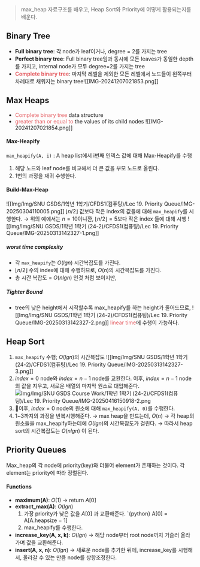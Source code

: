 > max_heap 자료구조를 배우고, Heap Sort와 Priority에 어떻게 활용되는지를 배운다. 
## Binary Tree
- **Full binary tree**: 각 node가 leaf이거나, degree = 2를 가지는 tree
- **Perfect binary tree**: Full binary tree임과 동시에 모든 leaves가 동일한 depth를 가지고, internal node가 모두 degree=2를 가지는 tree
- <span style="font-weight:bold; color:rgb(229, 93, 98)">Complete binary tree</span>: 마지막 레벨을 제외한 모든 레벨에서 노드들이 왼쪽부터 차례대로 채워지는 binary tree![[IMG-20241207021853.png]]
## Max Heaps
- <span style="color:rgb(229, 93, 98)">Complete binary tree</span> data structure
- <span style="color:rgb(229, 93, 98)">greater than or equal to</span> the values of its child nodes
![[IMG-20241207021854.png]]
#### Max-Heapify
`max_heapify(A, i)`
: A heap list에서 i번째 인덱스 값에 대해 Max-Heapify를 수행
1. 해당 노드와 leaf node를 비교해서 더 큰 값을 부모 노드로 올린다. 
2. 1번의 과정을 재귀 수행한다. 

#### Build-Max-Heap
![[Img/Img/SNU GSDS/1학년 1학기/CFDS1(컴퓨팅)/Lec 19. Priority Queue/IMG-20250304110005.png]]
$⌊n/2⌋$ 값보다 작은 index의 값들에 대해 `max_heapify`를 시행한다. 
→ 위의 예에서는 $n=10$이니깐, $⌊n/2⌋ = 5$보다 작은 index 들에 대해 시행
![[Img/Img/SNU GSDS/1학년 1학기 (24-2)/CFDS1(컴퓨팅)/Lec 19. Priority Queue/IMG-20250313142327-1.png]]
##### worst time complexity
- 각 `max_heapify`는 $O(lg n)$ 시간복잡도를 가진다. 
- $⌊n/2⌋$ 수의 index에 대해 수행하므로, $O(n)$의 시간복잡도를 가진다. 
- 총 시간 복잡도 = $O(nlgn)$ 인것 처럼 보이지만, 
##### Tighter Bound
- tree의 낮은 height에서 시작할수록 max_heapify를 하는 height가 줄어드므로, ![[Img/Img/SNU GSDS/1학년 1학기 (24-2)/CFDS1(컴퓨팅)/Lec 19. Priority Queue/IMG-20250313142327-2.png]]
  <span style="color:rgb(229, 93, 98)"> linear time</span>에 수행이 가능하다. 
## Heap Sort
1. `max_heapify` 수행; $O(lgn)$의 시간복잡도
![[Img/Img/SNU GSDS/1학년 1학기 (24-2)/CFDS1(컴퓨팅)/Lec 19. Priority Queue/IMG-20250313142327-3.png]]
2. $index=0$ node와 $index = n - 1$ node를 교환한다. 
   이후, $index = n - 1$ node의 값을 지우고, 새로운 배열의 마지막 원소로 대입해준다. ![Img/Img/SNU GSDS Course Work/1학년 1학기 (24-2)/CFDS1(컴퓨팅)/Lec 19. Priority Queue/IMG-20250416150918-2.png](IMG-20250416150918-2%209.png)
3. 이후,  $index=0$ node의 원소에 대해 `max_heapify(A, 0)`를 수행한다. 
4. 1~3까지의 과정을 반복시행해준다. 
	→ max heap을 만드는데, $O(n)$ 
	→ 각 heap의 원소들을 max_heapify하는데에 $O(lgn)$의 시간복잡도가 걸린다. 
	→ 따라서 heap sort의 시간복잡도는 $O(nlgn)$ 이 된다. 
## Priority Queues
Max_heap의 각 node에 priority(key)와 더불어 element가 존재하는 것이다. 
각 element는 priority에 따라 정렬된다. 
#### Functions
- **maximum(A)**: $O(1)$
  → return $A[0]$
- **extract_max(A)**: $O(lgn)$
  1. 가장 priority가 낮은 값을 $A[0]$ 과 교환해준다. 
  `{python} A[0] = A[A.heapsize − 1]
  2. max_heapify를 수행한다. 
- **increase_key(A, x, k)**: $O(lgn)$
  → 해당 node부터 root node까지 거슬러 올라가며 값을 교환해준다. 
- **insert(A, x, n)**: $O(lgn)$
  → 새로운 node를 추가한 뒤에, increase_key를 시행해서, 올라갈 수 있는 만큼 node를 상향조정한다.
